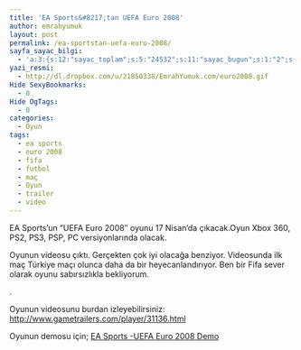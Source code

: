 ```yaml
---
title: 'EA Sports&#8217;tan UEFA Euro 2008'
author: emrahyumuk
layout: post
permalink: /ea-sportstan-uefa-euro-2008/
sayfa_sayac_bilgi:
  - 'a:3:{s:12:"sayac_toplam";s:5:"24532";s:11:"sayac_bugun";s:1:"2";s:9:"son_okuma";s:10:"1364815655";}'
yazi_resmi:
  - http://dl.dropbox.com/u/21850338/EmrahYumuk.com/euro2008.gif
Hide SexyBookmarks:
  - 0
Hide OgTags:
  - 0
categories:
  - Oyun
tags:
  - ea sports
  - euro 2008
  - fifa
  - futbol
  - maç
  - Oyun
  - trailer
  - video
---
```

EA Sports&#8217;un &#8220;UEFA Euro 2008&#8243; oyunu 17 Nisan&#8217;da çıkacak.Oyun Xbox 360, PS2, PS3, PSP, PC versiyonlarında olacak.

Oyunun videosu çıktı. Gerçekten çok iyi olacağa benziyor. Videosunda ilk maç Türkiye maçı olunca daha da bir heyecanlandırıyor. Ben bir Fifa sever olarak oyunu sabırsızlıkla bekliyorum.

<!--more-->

.

Oyunun videosunu burdan izleyebilirsiniz:  
<a href="http://www.gametrailers.com/player/31136.html" target="_blank">http://www.gametrailers.com/player/31136.html</a>

Oyunun demosu için; [EA Sports -UEFA Euro 2008 Demo][1]

 [1]: http://www.emrahyumuk.com/blog/ea-sports-uefa-euro-2008-demo/